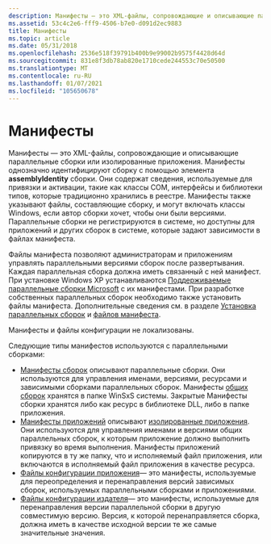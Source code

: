 ```yaml
---
description: Манифесты — это XML-файлы, сопровождающие и описывающие параллельные сборки или изолированные приложения.
ms.assetid: 53c4c2e6-fff9-4506-b7e0-d091d2ec9883
title: Манифесты
ms.topic: article
ms.date: 05/31/2018
ms.openlocfilehash: 2536e518f39791b400b9e99002b9575f4428d64d
ms.sourcegitcommit: 831e8f3db78ab820e1710cede244553c70e50500
ms.translationtype: MT
ms.contentlocale: ru-RU
ms.lasthandoff: 01/07/2021
ms.locfileid: "105650678"
---
```

# <a name="manifests"></a>Манифесты

Манифесты — это XML-файлы, сопровождающие и описывающие параллельные сборки или изолированные приложения. Манифесты однозначно идентифицируют сборку с помощью элемента **assemblyIdentity** сборки. Они содержат сведения, используемые для привязки и активации, такие как классы COM, интерфейсы и библиотеки типов, которые традиционно хранились в реестре. Манифесты также указывают файлы, составляющие сборку, и могут включать классы Windows, если автор сборки хочет, чтобы они были версиями. Параллельные сборки не регистрируются в системе, но доступны для приложений и других сборок в системе, которые задают зависимости в файлах манифеста.

Файлы манифеста позволяют администраторам и приложениям управлять параллельными версиями сборок после развертывания. Каждая параллельная сборка должна иметь связанный с ней манифест. При установке Windows XP устанавливаются [Поддерживаемые параллельные сборки Microsoft](supported-microsoft-side-by-side-assemblies.md) с их манифестами. При разработке собственных параллельных сборок необходимо также установить файлы манифеста. Дополнительные сведения см. в разделе [Установка параллельных сборок](installing-side-by-side-assemblies.md) и [файлов манифеста](manifest-files-reference.md).

Манифесты и файлы конфигурации не локализованы.

Следующие типы манифестов используются с параллельными сборками:

-   [Манифесты сборок](assembly-manifests.md) описывают параллельные сборки. Они используются для управления именами, версиями, ресурсами и зависимыми сборками параллельных сборок. Манифесты [общих сборок](/windows/desktop/Msi/shared-assemblies) хранятся в папке WinSxS системы. Закрытые Манифесты сборки хранятся либо как ресурс в библиотеке DLL, либо в папке приложения.
-   [Манифесты приложений](application-manifests.md) описывают [изолированные приложения](isolated-applications.md). Они используются для управления именами и версиями общих параллельных сборок, к которым приложение должно выполнить привязку во время выполнения. Манифесты приложений копируются в ту же папку, что и исполняемый файл приложения, или включаются в исполняемый файл приложения в качестве ресурса.
-   [Файлы конфигурации приложения](application-configuration-files.md)— это манифесты, используемые для переопределения и перенаправления версий зависимых сборок, используемых параллельными сборками и приложениями.
-   [Файлы конфигурации издателя](publisher-configuration-files.md)— это манифесты, используемые для перенаправления версии параллельной сборки в другую совместимую версию. Версия, к которой перенаправляется сборка, должна иметь в качестве исходной версии те же самые значительные значения.

 

 

